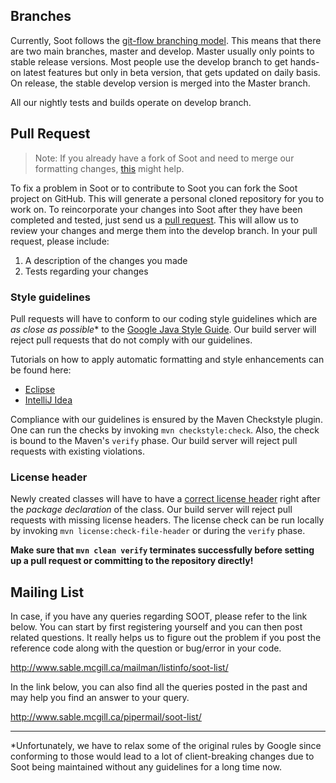 ## Branches  

Currently, Soot follows the [git-flow branching model](http://nvie.com/posts/a-successful-git-branching-model/). This means that there are two main branches, master and develop. Master usually only points to stable release versions. Most people use the develop branch to get hands-on latest features but only in beta version, that gets updated on daily basis. On release, the stable develop version is merged into the Master branch.

All our nightly tests and builds operate on develop branch.

## Pull Request  
> Note: If you already have a fork of Soot and need to merge our formatting changes, [this](https://github.com/soot-oss/soot/wiki/Merging-changes-after-introduction-of-formatting-guidelines) might help.

To fix a problem in Soot or to contribute to Soot you can fork the Soot project on GitHub. This will generate a personal cloned repository for you to work on. To reincorporate your changes into Soot after they have been completed and tested, just send us a [pull request](https://help.github.com/articles/using-pull-requests). This will allow us to review your changes and merge them into the develop branch.
In your pull request, please include: 
1. A description of the changes you made
2. Tests regarding your changes 


### Style guidelines

Pull requests will have to conform to our coding style guidelines which are _as close as possible_* to the [Google Java Style Guide](https://google.github.io/styleguide/javaguide.html). Our build server will reject pull requests that do not comply with our guidelines.

Tutorials on how to apply automatic formatting and style enhancements can be found here:
* [Eclipse](https://github.com/soot-oss/soot/wiki/Formatting-for-Eclipse)
* [IntelliJ Idea](https://github.com/soot-oss/soot/wiki/Formatting-for-IntelliJ)

Compliance with our guidelines is ensured by the Maven Checkstyle plugin. One can run the checks by invoking `mvn checkstyle:check`. Also, the check is bound to the Maven's `verify` phase. 
Our build server will reject pull requests with existing violations. 

### License header

Newly created classes will have to have a [correct license header](https://github.com/soot-oss/soot/wiki/License-Header) right after the _package declaration_ of the class. Our build server will reject pull requests with missing license headers. The license check can be run locally by invoking `mvn license:check-file-header` or during the `verify` phase.

**Make sure that `mvn clean verify` terminates successfully before setting up a pull request or committing to the repository directly!**



## Mailing List  

In case, if you have any queries regarding SOOT, please refer to the link below. You can start by first registering yourself and you can then post related questions. It really helps us to figure out the problem if you post the reference code along with the question or bug/error in your code.

http://www.sable.mcgill.ca/mailman/listinfo/soot-list/

In the link below, you can also find all the queries posted in the past and may help you find an answer to your query.

http://www.sable.mcgill.ca/pipermail/soot-list/

---

*Unfortunately, we have to relax some of the original rules by Google since conforming to those would lead to a lot of client-breaking changes due to Soot being maintained without any guidelines for a long time now.
